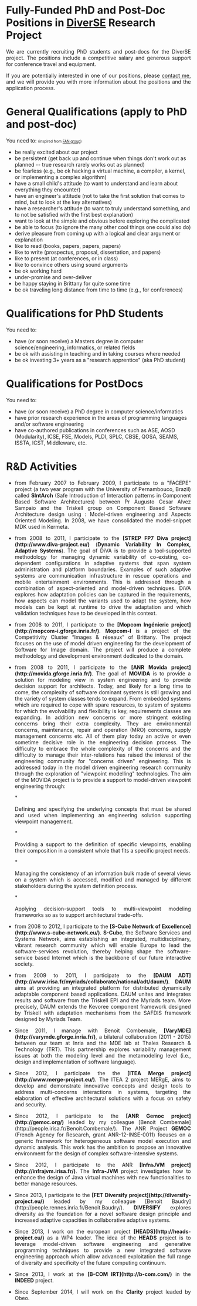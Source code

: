 
# Fully-Funded PhD and Post-Doc Positions in [DiverSE](http://diverse.irisa.fr/) Research Project
<p style='text-align: justify;'>We are currently recruiting PhD students and post-docs for the DiverSE project. The positions include a competitive salary and generous support for conference travel and equipment.</p>	

<p style='text-align: justify;'>If you are potentially interested in one of our positions, please <a href="/contact"> contact me</a>, and we will provide you with more information about the positions and the application process.</p>
 

# General Qualifications (apply to PhD and post-doc)
You need to: <small><small>(inspired from [FAN group](http://fan.inf.usi.ch/open-positions))</small></small>

* be really excited about our project
* be persistent (get back up and continue when things don't work out as planned -- true research rarely works out as planned)
* be fearless (e.g., be ok hacking a virtual machine, a compiler, a kernel, or implementing a complex algorithm)
* have a small child's attitude (to want to understand and learn about everything they encounter)
* have an engineer's attitude (not to take the first solution that comes to mind, but to look at the key alternatives)
* have a researcher's attitude (to want to truly understand something, and to not be satisfied with the first best explanation)
* want to look at the simple and obvious before exploring the complicated
* be able to focus (to ignore the many other cool things one could also do)
* derive pleasure from coming up with a logical and clear argument or explanation
* like to read (books, papers, papers, papers)
* like to write (prospectus, proposal, dissertation, and papers)
* like to present (at conferences, or in class)
* like to convince others using sound arguments
* be ok working hard
* under-promise and over-deliver
* be happy staying in Brittany for quite some time
* be ok traveling long distance from time to time (e.g., for conferences)
 

# Qualifications for PhD Students
You need to:

* have (or soon receive) a Masters degree in computer science/engineering, informatics, or related fields
* be ok with assisting in teaching and in taking courses where needed
* be ok investing 3+ years as a "research apprentice" (aka PhD student)
 

# Qualifications for PostDocs
You need to:

* have (or soon receive) a PhD degree in computer science/informatics
* have prior research experience in the areas of programming languages and/or software engineering
* have co-authored publications in conferences such as  ASE, AOSD (Modularity), ICSE, FSE, Models, PLDI, SPLC, CBSE, QOSA, SEAMS, ISSTA, ICST, Middleware, etc.

# R&D Activities
* <p style='text-align: justify;'>from February 2007 to February 2009, I participate to a "FACEPE" project (a two year program with the University of Pernambouco, Brazil) called <b>SIntArch</b> (Safe Introduction of Interaction patterns in Component Based Software Architectures) between Pr Augusto Cesar Alvez Sampaio and the Triskell group on Component Based Software Architecture design using : Model-driven engineering and Aspects Oriented Modeling. In 2008, we have consolidated the model-snippet MDK used in Kermeta.</p>
* <p style='text-align: justify;'>from 2008 to 2011, I participate to the <b>[STREP FP7 Diva project](http://www.diva-project.eu/)</b> (<b>Dynamic Variability In Complex, Adaptive Systems</b>). The goal of DiVA is to provide a tool-supported methodology for managing dynamic variability of co-existing, co-dependent configurations in adaptive systems that span system administration and platform boundaries. Examples of such adaptive systems are communication infrastructure in rescue operations and mobile entertainment environments. This is addressed through a combination of aspect-oriented and model-driven techniques. DiVA explores how adaptation policies can be captured in the requirements, how aspects can model the variants used to adapt the system, how models can be kept at runtime to drive the adaptation and which validation techniques have to be developed in this context.</p>
* <p style='text-align: justify;'>from 2008 to 2011, I participate to the <b>[Mopcom Ingénierie project](http://mopcom-i.gforge.inria.fr/)</b>. <b>Mopcom-I</b> is a project of the Competitivity Cluster “Images & réseaux” of Brittany. The project focuses on the use of model driven engineering for the development of Software for Image domain. The project will produce a complete methodology and development environment dedicated to the domain.</p>
* <p style='text-align: justify;'>from 2008 to 2011, I participate to the <b>[ANR Movida project](http://movida.gforge.inria.fr/)</b>. The goal of <b>MOVIDA</b> is to provide a solution for modeling view in system engineering and to provide decision support for architects. Today, and likely for a long time to come, the complexity of software dominant systems is still growing and the variety of system classes tends to expand. From embedded systems which are required to cope with spare resources, to system of systems for which the evolvability and flexibility is key, requirements classes are expanding. In addition new concerns or more stringent existing concerns bring their extra complexity. They are environmental concerns, maintenance, repair and operation (MRO) concerns, supply management concerns etc. All of them play today an active or even sometime decisive role in the engineering decision process. The difficulty to embrace the whole complexity of the concerns and the difficulty to manage their inter-relations has raised the interest of the engineering community for "concerns driven" engineering. This is addressed today in the model driven engineering research community through the exploration of "viewpoint modelling" technologies. The aim of the MOVIDA project is to provide a support to model-driven viewpoint engineering through:</p>
	* <p style='text-align: justify;'>Defining and specifying the underlying concepts that must be shared and used when implementing an engineering solution supporting viewpoint management.</p>
	* <p style='text-align: justify;'>Providing a support to the definition of specific viewpoints, enabling their composition in a consistent whole that fits a specific project needs.</p>
	* <p style='text-align: justify;'>Managing the consistency of an information bulk made of several views on a system which is accessed, modified and managed by different stakeholders during the system definition process.</p>
	* <p style='text-align: justify;'>Applying decision-support tools to multi-viewpoint modeling frameworks so as to support architectural trade-offs.</p>
* <p style='text-align: justify;'>from 2008 to 2012, I participate to the <b>[S-Cube Network of Excellence](http://www.s-cube-network.eu/)</b>. <b>S-Cube</b>, the Software Services and Systems Network, aims establishing an integrated, multidisciplinary, vibrant research community which will enable Europe to lead the software-services revolution, thereby helping shape the software-service based Internet which is the backbone of our future interactive society.</p>
* <p style='text-align: justify;'>from 2009 to 2011, I participate to the <b>[DAUM ADT](http://www.irisa.fr/myriads/collaborate/national/adt/daum/)</b>. <b>DAUM</b> aims at providing an integrated platform for distributed dynamically adaptable component based applications. DAUM unites and integrates results and software from the Triskell EPI and the Myriads team. More precisely, DAUM extends the Kevoree component framework designed by Triskell with adaptation mechanisms from the SAFDIS framework designed by Myriads Team.</p>
* <p style='text-align: justify;'>Since 2011, I manage with Benoit Combemale, <b>[VaryMDE](http://varymde.gforge.inria.fr/)</b>,  a bilateral collaboration (2011 - 2015) between our team at Inria and the MDE lab at Thales Research & Technology (TRT). This partnership explores variability management issues at both the modeling level and the metamodeling level (i.e., design and implementation of software language).</p>
* <p style='text-align: justify;'>Since 2012, I participate the the <b>[ITEA Merge project](http://www.merge-project.eu/)</b>. The ITEA 2 project MERgE, aims to develop and demonstrate innovative concepts and design tools to address multi-concerns interactions in systems, targeting the elaboration of effective architectural solutions with a focus on safety and security.</p>
* <p style='text-align: justify;'>Since 2012, I participate to the <b>[ANR Gemoc  project](http://gemoc.org/)</b> leaded by my colleague [Benoit Combemale](http://people.irisa.fr/Benoit.Combemale/). The ANR Project <b>GEMOC</b> (French Agency for Research, grant ANR-12-INSE-0011) focuses on a generic framework for heterogeneous software model execution and dynamic analysis. This work has the ambition to propose an innovative environment for the design of complex software-intensive systems.</p>
* <p style='text-align: justify;'>Since 2012, I participate to the ANR <b>[InfraJVM project](http://infrajvm.irisa.fr/)</b>. The <b>Infra-JVM</b> project investigates how to enhance the design of Java virtual machines  with new functionalities to better manage resources. </p>
* <p style='text-align: justify;'>Since 2013, I participate to the <b>[FET Diversify project](http://diversify-project.eu/)</b> leaded by my colleague [Benoit Baudry](http://people.rennes.inria.fr/Benoit.Baudry/). <b>DIVERSIFY</b> explores diversity as the foundation for a novel software design principle and increased adaptive capacities in collaborative adaptive systems.</p>
* <p style='text-align: justify;'>Since 2013, I work on the european project <b>[HEADS](http://heads-project.eu/)</b> as a WP4 leader. The idea of the <b>HEADS</b> project is to leverage model-driven software engineering and generative programming techniques to provide a new integrated software engineering approach which allow advanced exploitation the full range of diversity and specificity of the future computing continuum.</p>
* <p style='text-align: justify;'>Since 2013, I work at the <b>[B-COM IRT](http://b-com.com/)</b> in the <b>INDEED</b> project. </p>
* <p style='text-align: justify;'>Since September 2014, I will work on the <b>Clarity</b> project leaded by Obeo. </p>

 


